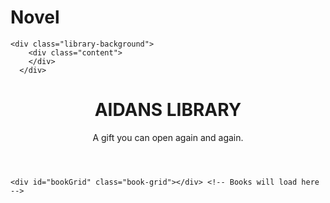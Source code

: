 # Novel

<!DOCTYPE html>
<html lang="en">
<head>
  <meta charset="UTF-8">
  <meta name="viewport" content="width=device-width, initial-scale=1.0">
  <title>Book Library</title>
  <link rel="stylesheet" href="style1.css">
</head>
<body>
    
    <div class="library-background">
        <div class="content">
        </div>
      </div>

  <!-- Header Section -->
  <header>
    <div class="header-container">
      <h1>AIDANS LIBRARY</h1>
      <p>A gift you can open again and again.</p>
    </div>
  </header>

  <!-- Book Section -->
  <div class="container">
    
    <div id="bookGrid" class="book-grid"></div> <!-- Books will load here -->
  </div>

  <!-- Tooltip for book description -->
  <div id="tooltip" class="tooltip"></div>

  <!-- JavaScript -->
  <script src="scripts1.js"></script>
</body>
</html>
